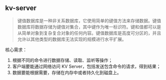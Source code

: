 ## kv-server

>  键值数据库是一种非关系数据库，它使用简单的键值方法来存储数据。键值数据库将数据存储为键值对集合，其中键作为唯一标识符。键和值都可以是从简单对象到复杂复合对象的任何内容。键值数据库是高度可分区的，并且允许以其他类型的数据库无法实现的规模进行水平扩展。

核心需求：

1. 根据不同的命令进行数据存储、读取、监听等操作；
2. 客户端要能通过网络访问 KV Server，包括发送包含命令的请求，得到结果；
3. 数据要能根据需要，存储在内存中或者持久化到磁盘上。